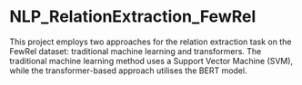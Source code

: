 # NLP_RelationExtraction_FewRel
This project employs two approaches for the relation extraction task on the FewRel dataset: traditional machine learning and transformers. The traditional machine learning method uses a Support Vector Machine (SVM), while the transformer-based approach utilises the BERT model.
